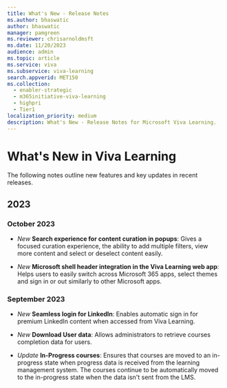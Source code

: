 ```yaml
---
title: What's New - Release Notes
ms.author: bhaswatic
author: bhaswatic
manager: pamgreen
ms.reviewer: chrisarnoldmsft
ms.date: 11/20/2023
audience: admin
ms.topic: article
ms.service: viva
ms.subservice: viva-learning
search.appverid: MET150
ms.collection:
  - enabler-strategic
  - m365initiative-viva-learning
  - highpri
  - Tier1
localization_priority: medium
description: What's New - Release Notes for Microsoft Viva Learning.
---
```


# What's New in Viva Learning 

The following notes outline new features and key updates in recent releases. 

##  2023 

### October 2023

- *New* **Search experience for content curation in popups**: Gives a focused curation experience, the ability to add multiple filters, view more content and select or deselect content easily.

- *New* **Microsoft shell header integration in the Viva Learning web app**: Helps users to easily switch across Microsoft 365 apps, select themes and sign in or out similarly to other Microsoft apps.

### September 2023

- *New* **Seamless login for LinkedIn**: Enables automatic sign in for premium LinkedIn content when accessed from Viva Learning.

- *New* **Download User data**: Allows administrators to retrieve courses completion data for users.

- *Update* **In-Progress courses**: Ensures that courses are moved to an in-progress state when progress data is received from the learning management system. The courses continue to be automatically moved to the in-progress state when the data isn't sent from the LMS.
